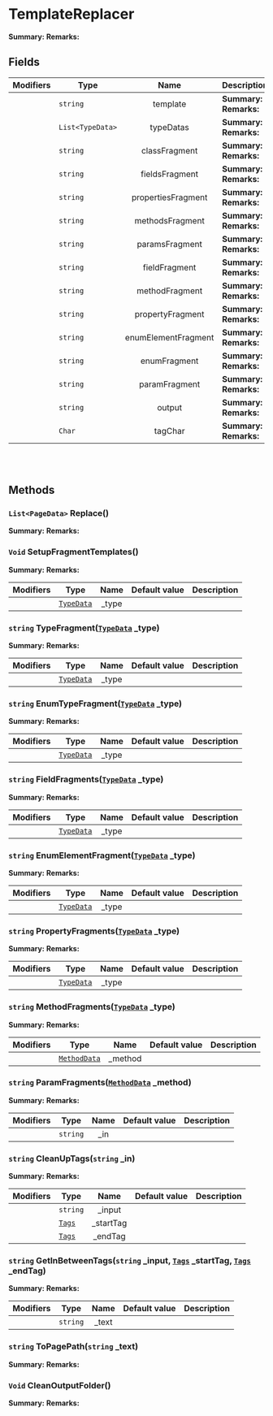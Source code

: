# TemplateReplacer

**Summary:** 
**Remarks:** 

## Fields

|Modifiers            |Type          | Name         | Description
|---------------------|--------------|:------------:|------------
|  | `string` | template | **Summary:**  **Remarks:** 
|  | `List<TypeData>` | typeDatas | **Summary:**  **Remarks:** 
|  | `string` | classFragment | **Summary:**  **Remarks:** 
|  | `string` | fieldsFragment | **Summary:**  **Remarks:** 
|  | `string` | propertiesFragment | **Summary:**  **Remarks:** 
|  | `string` | methodsFragment | **Summary:**  **Remarks:** 
|  | `string` | paramsFragment | **Summary:**  **Remarks:** 
|  | `string` | fieldFragment | **Summary:**  **Remarks:** 
|  | `string` | methodFragment | **Summary:**  **Remarks:** 
|  | `string` | propertyFragment | **Summary:**  **Remarks:** 
|  | `string` | enumElementFragment | **Summary:**  **Remarks:** 
|  | `string` | enumFragment | **Summary:**  **Remarks:** 
|  | `string` | paramFragment | **Summary:**  **Remarks:** 
|  | `string` | output | **Summary:**  **Remarks:** 
|  | `Char` | tagChar | **Summary:**  **Remarks:** 

<br/>
<br/>

## Methods


### **`List<PageData>` Replace()**

**Summary:** 
**Remarks:** 



### **`Void` SetupFragmentTemplates()**

**Summary:** 
**Remarks:** 


| Modifiers       | Type             | Name             | Default value | Description
|-----------------|------------------|:----------------:|---------------|------------
|  |[`TypeData`](#xmldocgentypedata) | \_type | ` ` | 
### **`string` TypeFragment([`TypeData`](#xmldocgentypedata) _type)**

**Summary:** 
**Remarks:** 


| Modifiers       | Type             | Name             | Default value | Description
|-----------------|------------------|:----------------:|---------------|------------
|  |[`TypeData`](#xmldocgentypedata) | \_type | ` ` | 
### **`string` EnumTypeFragment([`TypeData`](#xmldocgentypedata) _type)**

**Summary:** 
**Remarks:** 


| Modifiers       | Type             | Name             | Default value | Description
|-----------------|------------------|:----------------:|---------------|------------
|  |[`TypeData`](#xmldocgentypedata) | \_type | ` ` | 
### **`string` FieldFragments([`TypeData`](#xmldocgentypedata) _type)**

**Summary:** 
**Remarks:** 


| Modifiers       | Type             | Name             | Default value | Description
|-----------------|------------------|:----------------:|---------------|------------
|  |[`TypeData`](#xmldocgentypedata) | \_type | ` ` | 
### **`string` EnumElementFragment([`TypeData`](#xmldocgentypedata) _type)**

**Summary:** 
**Remarks:** 


| Modifiers       | Type             | Name             | Default value | Description
|-----------------|------------------|:----------------:|---------------|------------
|  |[`TypeData`](#xmldocgentypedata) | \_type | ` ` | 
### **`string` PropertyFragments([`TypeData`](#xmldocgentypedata) _type)**

**Summary:** 
**Remarks:** 


| Modifiers       | Type             | Name             | Default value | Description
|-----------------|------------------|:----------------:|---------------|------------
|  |[`TypeData`](#xmldocgentypedata) | \_type | ` ` | 
### **`string` MethodFragments([`TypeData`](#xmldocgentypedata) _type)**

**Summary:** 
**Remarks:** 


| Modifiers       | Type             | Name             | Default value | Description
|-----------------|------------------|:----------------:|---------------|------------
|  |[`MethodData`](#xmldocgenmethoddata) | \_method | ` ` | 
### **`string` ParamFragments([`MethodData`](#xmldocgenmethoddata) _method)**

**Summary:** 
**Remarks:** 


| Modifiers       | Type             | Name             | Default value | Description
|-----------------|------------------|:----------------:|---------------|------------
|  |`string` | \_in | ` ` | 
### **`string` CleanUpTags(`string` _in)**

**Summary:** 
**Remarks:** 


| Modifiers       | Type             | Name             | Default value | Description
|-----------------|------------------|:----------------:|---------------|------------
|  |`string` | \_input | ` ` | 
|  |[`Tags`](#xmldocgentags) | \_startTag | ` ` | 
|  |[`Tags`](#xmldocgentags) | \_endTag | ` ` | 
### **`string` GetInBetweenTags(`string` _input, [`Tags`](#xmldocgentags) _startTag, [`Tags`](#xmldocgentags) _endTag)**

**Summary:** 
**Remarks:** 


| Modifiers       | Type             | Name             | Default value | Description
|-----------------|------------------|:----------------:|---------------|------------
|  |`string` | \_text | ` ` | 
### **`string` ToPagePath(`string` _text)**

**Summary:** 
**Remarks:** 



### **`Void` CleanOutputFolder()**

**Summary:** 
**Remarks:** 


